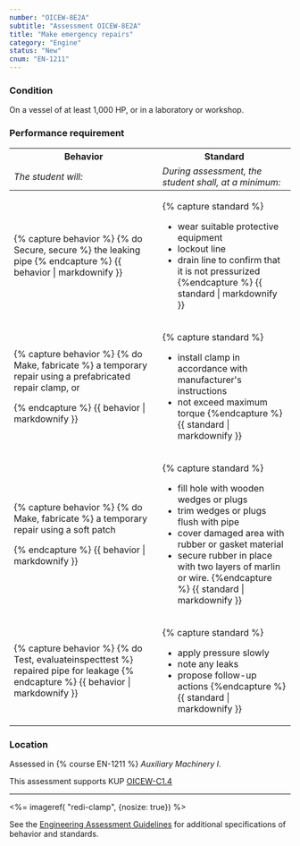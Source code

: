```yaml
---
number: "OICEW-8E2A"
subtitle: "Assessment OICEW-8E2A"
title: "Make emergency repairs"
category: "Engine"
status: "New"
cnum: "EN-1211"
---
```

### Condition

On a vessel of at least 1,000 HP, or in a laboratory or workshop.

### Performance requirement 

<table width='100%' class='Guidelines'>
 <thead>
 <tr>
     <th class='thirty'>Behavior</th>
     <th class='seventy'>Standard</th>
 </tr>
 <tr>
     <td><em>The student will:</em></td>
     <td><em>During assessment, the student shall, at a minimum:</em></td>
 </tr>
 </thead>
 <tbody>
 

<tr><td>

{% capture behavior %}
{% do Secure, secure %} the leaking pipe 
{% endcapture %}
{{ behavior | markdownify }}

</td><td>

{% capture standard %}
* wear suitable protective equipment
* lockout line
* drain line to confirm that it is not pressurized
{%endcapture %}
{{ standard | markdownify }}

</td></tr>



<tr><td>

{% capture behavior %}
{% do Make, fabricate %} a temporary repair using a prefabricated repair clamp, or


{% endcapture %}
{{ behavior | markdownify }}

</td><td>

{% capture standard %}
* install clamp in accordance with manufacturer's instructions
* not exceed maximum torque
{%endcapture %}
{{ standard | markdownify }}

</td></tr>



<tr><td>

{% capture behavior %}
{% do Make, fabricate %} a temporary repair using a soft patch


{% endcapture %}
{{ behavior | markdownify }}

</td><td>

{% capture standard %}
* fill hole with wooden wedges or plugs 
* trim wedges or plugs flush with pipe
* cover damaged area with rubber or gasket material
* secure rubber in place with two layers of marlin or wire.
{%endcapture %}
{{ standard | markdownify }}

</td></tr>



<tr><td>

{% capture behavior %}
{% do Test, evaluateinspecttest %} repaired pipe for leakage
{% endcapture %}
{{ behavior | markdownify }}

</td><td>

{% capture standard %}
* apply pressure slowly
* note any leaks
* propose follow-up actions
{%endcapture %}
{{ standard | markdownify }}

</td></tr>



 </tbody>
 </table>

### Location

Assessed in  {% course  EN-1211 %}  *Auxiliary Machinery I*.

This assessment supports KUP [OICEW-C1.4]({{site.baseurl}}/tables/31.html#OICEW-C1.4)

***

<%= imageref( "redi-clamp", {nosize: true}) %>

See the [Engineering Assessment Guidelines](guidelines) for additional specifications of behavior and standards.